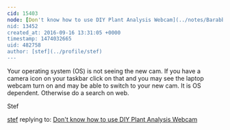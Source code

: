 ```yaml
---
cid: 15403
node: [Don't know how to use DIY Plant Analysis Webcam](../notes/Barabba33/09-16-2016/don-t-know-how-to-use-diy-plant-analysis-webcam)
nid: 13452
created_at: 2016-09-16 13:31:05 +0000
timestamp: 1474032665
uid: 482758
author: [stef](../profile/stef)
---
```


Your operating system (OS) is not seeing the new cam. If you have a camera icon on your taskbar click on that and you may see the laptop  webcam turn on and may be able to switch to your new cam. It is OS dependent.  Otherwise do a search on web.

Stef

[stef](../profile/stef) replying to: [Don't know how to use DIY Plant Analysis Webcam](../notes/Barabba33/09-16-2016/don-t-know-how-to-use-diy-plant-analysis-webcam)

